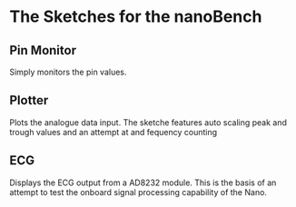 # The Sketches for the nanoBench

## Pin Monitor
Simply monitors the pin values.

## Plotter
Plots the analogue data input.  The sketche features auto scaling peak and trough values and an attempt at and fequency counting

## ECG
Displays the ECG output from a AD8232 module.  This is the basis of an attempt to test the onboard signal processing capability of the Nano. 
